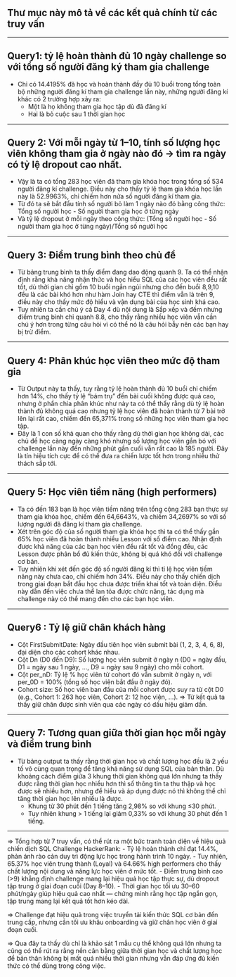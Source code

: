 ## Thư mục này mô tả về các kết quả chính từ các truy vấn

---

## Query1: tỷ lệ hoàn thành đủ 10 ngày challenge so với tổng số người đăng ký tham gia challenge

- Chỉ có 14.4195% đã học và hoàn thành đầy đủ 10 buổi trong tổng toàn bộ những người đăng kí tham gia challenge lần này, những người đăng kí khác có 2 trường hợp xảy ra:
    + Một là họ không tham gia học tập dù đã đăng kí
    + Hai là bỏ cuộc sau 1 thời gian học

--- 

## Query 2: Với mỗi ngày từ 1–10, tính số lượng học viên không tham gia ở ngày nào đó → tìm ra ngày có tỷ lệ dropout cao nhất.

- Vậy là ta có tổng 283 học viên đã tham gia khóa học trong tổng số 534 người đăng kí challenge. Điều này cho thấy tỷ lệ tham gia khóa học lần này là 52.9963%, chỉ chiếm hơn nửa số người đăng kí tham gia.
- Từ đó ta sẽ bắt đầu tính số người bỏ làm 1 ngày nào đó bằng công thức: Tổng số người học - Số người tham gia học ở từng ngày
- Và tỷ lệ dropout ở mỗi ngày theo công thức: (Tổng số người học - Số người tham gia học ở từng ngày)/Tổng số người học

---

## Query 3: Điểm trung bình theo chủ đề

- Từ bảng trung bình ta thấy điểm đang dao động quanh 9. Ta có thể nhận định rằng khả năng nhận thức và học hiểu SQL của các học viên đều rất tốt, dù thời gian chỉ gồm 10 buổi ngắn ngủi nhưng cho đến buổi 8,9,10 đều là các bài khó hơn như hàm Join hay CTE thì điểm vẫn là trên 9, điều này cho thấy mức độ hiểu và vận dụng bài của học sinh khá cao. 
- Tuy nhiên ta cần chú ý cả Day 4 dù nội dung là Sắp xếp và đếm nhưng điểm trung bình chỉ quanh 8.8, cho thấy rằng nhiều học viên vẫn cần chú ý hơn trong từng câu hỏi vì có thể nó là câu hỏi bẫy nên các bạn hay bị trừ điểm.

---

## Query 4: Phân khúc học viên theo mức độ tham gia

- Từ Output này ta thấy, tuy rằng tỷ lệ hoàn thành đủ 10 buổi chỉ chiếm hơn 14%, cho thấy tỷ lệ “bám trụ” đến bài cuối không được quá cao, nhưng ở phần chia phân khúc như này ta có thể thấy rằng dù tỷ lệ hoàn thành đủ không quá cao nhưng tỷ lệ học viên đã hoàn thành từ 7 bài trở lên lại rất cao, chiếm đến 65,371% trong số những học viên tham gia học tập.
- Đây là 1 con số khả quan cho thấy rằng dù thời gian học không dài, các chủ đề học càng ngày càng khó nhưng số lượng học viên gắn bó với challenge lần này đến những phút gần cuối vẫn rất cao là 185 người. Đây là tín hiệu tích cực để có thể đưa ra chiến lược tốt hơn trong nhiều thử thách sắp tới.

---

## Query 5: Học viên tiềm năng (high performers)

- Ta có đến 183 bạn là học viên tiềm năng trên tổng cộng 283 bạn thực sự tham gia khóa học, chiếm đến 64,6643%, và chiếm 34,2697% so với số lượng người đã đăng kí tham gia challenge. 
- Xét trên góc độ của số người tham gia khóa học thì ta có thể thấy gần 65% học viên đã hoàn thành nhiều Lesson với số điểm cao. Nhận định được khả năng của các bạn học viên đều rất tốt và đồng đều, các Lesson được phân bổ đủ kiến thức, không bị quá khó đối với challenge cơ bản.
- Tuy nhiên khi xét đến góc độ số người đăng kí thì tỉ lệ học viên tiềm năng này chưa cao, chỉ chiếm hơn 34%. Điều này cho thấy chiến dịch trong giai đoạn bắt đầu học chưa được triển khai tốt và toàn diện. Điều này dẫn đến việc chưa thể lan tỏa được chức năng, tác dụng mà challenge này có thể mang đến cho các bạn học viên. 

---

## Query6 : Tỷ lệ giữ chân khách hàng 

- Cột FirstSubmitDate: Ngày đầu tiên học viên submit bài (1, 2, 3, 4, 6, 8), đại diện cho các cohort khác nhau.
- Cột Dn (D0 đến D9): Số lượng học viên submit ở ngày n (D0 = ngày đầu, D1 = ngày sau 1 ngày, ..., D9 = ngày sau 9 ngày) cho mỗi cohort.
- Cột per_nD: Tỷ lệ % học viên từ cohort đó vẫn submit ở ngày n, với per_0D = 100% (tổng số học viên bắt đầu ở ngày đó).
- Cohort size: Số học viên ban đầu của mỗi cohort được suy ra từ cột D0 (e.g., Cohort 1: 263 học viên, Cohort 2: 12 học viên, ...).
⇒ Từ kết quả ta thấy giữ chân được sinh viên qua các ngày có dấu hiệu giảm dần.
---

## Query 7: Tương quan giữa thời gian học mỗi ngày và điểm trung bình 

- Từ bảng output ta thấy rằng thời gian học và chất lượng học đều là 2 yếu tố vô cùng quan trọng để tăng khả năng sử dụng SQL của bản thân. Dù khoảng cách điểm giữa 3 khung thời gian không quá lớn nhưng ta thấy được rằng thời gian học nhiều hơn thì số thông tin ta thu thập và học được sẽ nhiều hơn, nhưng để hiểu và áp dụng được nó thì không thể chỉ tăng thời gian học lên nhiều là được. 
    + Khung từ 30 phút đến 1 tiếng tăng 2,98% so với khung ≤30 phút.
    + Tuy nhiên khung > 1 tiếng lại giảm 0,33% so với khung 30 phút đến 1 tiếng.

---

⇒ Tổng hợp từ 7 truy vấn, có thể rút ra một bức tranh toàn diện về hiệu quả chiến dịch SQL Challenge HackerRank:
    - Tỷ lệ hoàn thành chỉ đạt 14.4%, phản ánh rào cản duy trì động lực học trong hành trình 10 ngày.
    - Tuy nhiên, 65.37% học viên trung thành (Loyal) và 64.66% high performers cho thấy chất lượng nội dung và năng lực học viên ở mức tốt.
    - Điểm trung bình cao (>9) khẳng định challenge mang lại hiệu quả học tập thực sự, dù dropout tập trung ở giai đoạn cuối (Day 8–10).
    - Thời gian học tối ưu 30–60 phút/ngày giúp hiệu quả cao nhất — chứng minh rằng học tập ngắn gọn, tập trung mang lại kết quả tốt hơn kéo dài.

⇒ Challenge đạt hiệu quả trong việc truyền tải kiến thức SQL cơ bản đến trung cấp, nhưng cần tối ưu khâu onboarding và giữ chân học viên ở giai đoạn cuối.

⇒ Qua đây ta thấy dù chỉ là khảo sát 1 mẫu cụ thể không quá lớn nhưng ta cũng có thể rút ra rằng nền cân bằng giữa thời gian học và chất lượng học để bản thân không bị mất quá nhiều thời gian nhưng vẫn đáp ứng đủ kiến thức có thể dùng trong công việc.
